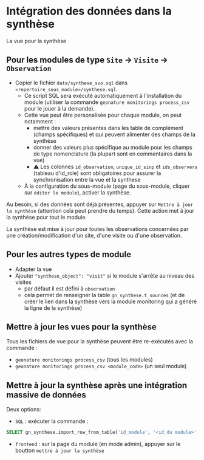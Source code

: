 # Intégration des données dans la synthèse

La vue pour la synthèse

## Pour les modules de type `Site` -> `Visite` -> `Observation`

* Copier le fichier `data/synthese_svo.sql` dans
    `<repertoire_sous_module>/synthese.sql`.
    * Ce script SQL sera exécuté automatiquement à l\'installation du
        module (utiliser la commande `geonature monitorings process_csv` pour le jouer
        à la demande).
    * Cette vue peut être personalisée pour chaque module, on peut
        notamment :
        * mettre des valeurs présentes dans les table de complément
            (champs spécifiques) et qui peuvent alimenter des champs de
            la synthèse
        * donner des valeurs plus spécifique au module pour les champs
            de type nomenclature (la plupart sont en commentaires dans
            la vue)
        * :warning: Les colonnes `id_observation`, `unique_id_sinp` et `ids_observers` (tableau d'id_role) sont obligatoires pour assurer la synchronisation entre la vue et la synthese
    * À la configuration du sous-module (page du sous-module, cliquer
        sur `éditer le module`), activer la synthèse.

Au besoin, si des données sont déjà présentes, appuyer sur
`Mettre à jour la synthèse` (attention cela peut prendre du temps).
Cette action met à jour la synthèse pour tout le module.

La synthèse est mise à jour pour toutes les observations concernées par
une création/modification d\'un site, d\'une visite ou d\'une
observation.

## Pour les autres types de module

* Adapter la vue
* Ajouter `"synthese_object": "visit"` si le module s\'arrête au
    niveau des visites
    * par défaut il est défini à `observation`
    * cela permet de renseigner la table `gn_synthese.t_sources` (et
        de créer le lien dans la synthèse vers la module monitoring qui
        a généré la ligne de la synthèse)

## Mettre à jour les vues pour la synthèse

Tous les fichiers de vue pour la synthèse peuvent être re-exécutés avec la commande :

- `geonature monitorings process_csv` (tous les modules)
- `geonature monitorings process_csv <module_code>` (un seul module)

## Mettre à jour la synthèse après une intégration massive de données

Deux options:

* `SQL` : exécuter la commande :
```sql
SELECT gn_synthese.import_row_from_table('id_module', '<id_du module>', 'gn_monitoring.<nom de la vue>')
```

* `frontend` : sur la page du module (en mode admin),
    appuyer sur le boutton `mettre à jour la synthèse`
